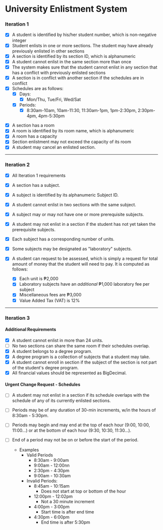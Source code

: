 # University Enlistment System

### Iteration 1

  - [X] A student is identified by his/her student number, which is non-negative integer
  - [X] Student enlists in one or more sections. The student may have already previously enlisted in other sections
  - [X] A section is identified by its section ID, which is alphanumeric
  - [X] A student cannot enlist in the same section more than once
  - [X] The system makes sure that the student cannot enlist in any section that has a conflict with previously enlisted sections
  - [X] A section is in conflict with another section if the schedules are in conflict
  - [X] Schedules are as follows:
    - [X] Days:
      - [X] Mon/Thu, Tue/Fri, Wed/Sat
    - [X] Periods:
      - [X] 8:30am-10am, 10am-11:30, 11:30am-1pm, 1pm-2:30pm, 2:30pm-4pm, 4pm-5:30pm

  * [X] A section has a room
  * [X] A room is identified by its room name, which is alphanumeric
  * [X] A room has a capacity
  * [X] Section enlistment may not exceed the capacity of its room
  * [X] A student may cancel an enlisted section.

---

### Iteration 2

  * [X] All Iteration 1 requirements
  * [X] A section has a subject.
  * [X] A subject is identified by its alphanumeric Subject ID.
  * [X] A student cannot enlist in two sections with the same subject.
  * [X] A subject may or may not have one or more prerequisite subjects.
  * [X] A student may not enlist in a section if the student has not yet taken the prerequisite subjects.
  * [X] Each subject has a corresponding number of units.
  * [X] Some subjects may be designated as "laboratory" subjects.
  * [X] A student can request to be assessed, which is simply a request for total amount of money that the student will need to pay. It is computed as follows:

    * [X] Each unit is ₱2,000
    * [X] Laboratory subjects have an *additional* ₱1,000 laboratory fee per subject
    * [X] Miscellaneous fees are ₱3,000
    * [X] Value Added Tax (VAT) is 12%

---

### Iteration 3

  #### Additional Requirements

  * [X] A student cannot enlist in more than 24 units.
  * [ ] No two sections can share the same room if their schedules overlap.
  * [X] A student belongs to a degree program.
  * [X] A degree program is a collection of subjects that a student may take.
  * [X] A student cannot enroll in section if the subject of the section is not part of the student's degree program.
  * [X] All financial values should be represented as BigDecimal.

  #### Urgent Change Request - Schedules

  * [ ] A student may not enlist in a section if its schedule overlaps with the schedule of any of its currently enlisted sections.
  * [ ] Periods may be of any duration of 30-min increments, w/in the hours of 8:30am - 5:30pm.
  * [ ] Periods may begin and may end at the top of each hour (9:00, 10:00, 11:00...) or at the bottom of each hour (9:30, 10:30, 11:30...).
  * [ ] End of a period may not be on or before the start of the period.

    * Examples
      * Valid Periods
        * 8:30am - 9:00am
        * 9:00am - 12:00nn
        * 2:30pm - 4:30pm
        * 9:00am - 10:30am
      * Invalid Periods:
        * 8:45am - 10:15am
          * Does not start at top or bottom of the hour
        * 12:00pm - 12:02pm
          * Not a 30 minute increment
        * 4:00pm - 3:00pm
          * Start time is after end time
        * 4:30pm - 6:00pm
          * End time is after 5:30pm
